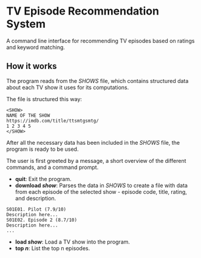 # TV Episode Recommendation System
A command line interface for recommending TV episodes based on ratings and keyword matching.

## How it works
The program reads from the *SHOWS* file, which contains structured data about each TV show it uses for its computations. 

The file is structured this way: 
```
<SHOW>
NAME OF THE SHOW
https://imdb.com/title/ttsmtgsmtg/
1 2 3 4 5
</SHOW>
```

After all the necessary data has been included in the *SHOWS* file, the program is ready to be used.

The user is first greeted by a message, a short overview of the different commands, and a command prompt. 

* __quit__: Exit the program.
* __download *show*__: Parses the data in *SHOWS* to create a file with data from each episode of the selected show - episode code, title, rating, and description.
```
S01E01. Pilot (7.9/10)
Description here...
S01E02. Episode 2 (8.7/10)
Description here...
...
```
* __load *show*__: Load a TV show into the program. 
* __top *n*__: List the top n episodes.